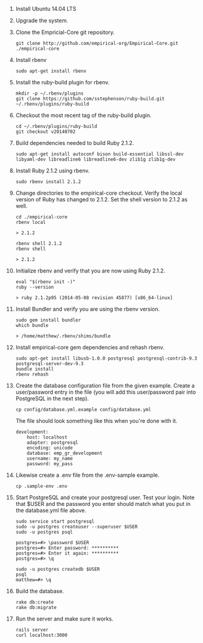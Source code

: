 1.  Install Ubuntu 14.04 LTS

2.  Upgrade the system.

3.  Clone the Empricial-Core git repository.

        git clone http://github.com/empirical-org/Empirical-Core.git ./empirical-core

4.  Install rbenv

        sudo apt-get install rbenv

5.  Install the ruby-build plugin for rbenv.

        mkdir -p ~/.rbenv/plugins
        git clone https://github.com/sstephenson/ruby-build.git ~/.rbenv/plugins/ruby-build

6.  Checkout the most recent tag of the ruby-build plugin.

        cd ~/.rbenv/plugins/ruby-build
        git checkout v20140702

7.  Build dependencies needed to build Ruby 2.1.2.

        sudo apt-get install autoconf bison build-essential libssl-dev libyaml-dev libreadline6 libreadline6-dev zlib1g zlib1g-dev

8.  Install Ruby 2.1.2 using rbenv.

        sudo rbenv install 2.1.2

9.  Change directories to the empirical-core checkout. Verify the local version
    of Ruby has changed to 2.1.2. Set the shell version to 2.1.2 as well.

        cd ./empirical-core
        rbenv local

        > 2.1.2

        rbenv shell 2.1.2
        rbenv shell

        > 2.1.2

10. Initialize rbenv and verify that you are now using Ruby 2.1.2.

        eval "$(rbenv init -)"
        ruby --version

        > ruby 2.1.2p95 (2014-05-08 revision 45877) [x86_64-linux]

11. Install Bundler and verify you are using the rbenv version.

        sudo gem install bundler
        which bundle

        > /home/matthew/.rbenv/shims/bundle

12. Install empirical-core gem dependencies and rehash rbenv.

        sudo apt-get install libusb-1.0.0 postgresql postgresql-contrib-9.3 postgresql-server-dev-9.3
        bundle install
        rbenv rehash

13. Create the database configuration file from the given example. Create
    a user/password entry in the file (you will add this user/password pair
    into PostgreSQL in the next step).

        cp config/database.yml.example config/database.yml

    The file should look something like this when you're done with it.

        development:
            host: localhost
            adapter: postgresql
            encoding: unicode
            database: emp_gr_development
            username: my_name
            password: my_pass

14. Likewise create a .env file from the .env-sample example. 

        cp .sample-env .env

15. Start PostgreSQL and create your postgresql user. Test your login. Note
    that $USER and the password you enter should match what you put in the
    database.yml file above.

        sudo service start postgresql
        sudo -u postgres createuser --superuser $USER
        sudo -u postgres psql

        postgres=#> \password $USER
        postgres=#> Enter password: **********
        postgres=#> Enter it again: **********
        postgres=#> \q

        sudo -u postgres createdb $USER
        psql
        matthew=#> \q

16. Build the database.

        rake db:create
        rake db:migrate

17. Run the server and make sure it works.

        rails server
        curl localhost:3000
